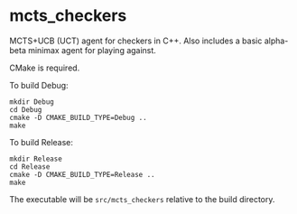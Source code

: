 # mcts_checkers
MCTS+UCB (UCT) agent for checkers in C++. Also includes a basic
alpha-beta minimax agent for playing against.

CMake is required.

To build Debug:
```
mkdir Debug
cd Debug
cmake -D CMAKE_BUILD_TYPE=Debug ..
make
```

To build Release:
```
mkdir Release
cd Release
cmake -D CMAKE_BUILD_TYPE=Release ..
make
```

The executable will be `src/mcts_checkers` relative to the build directory.
